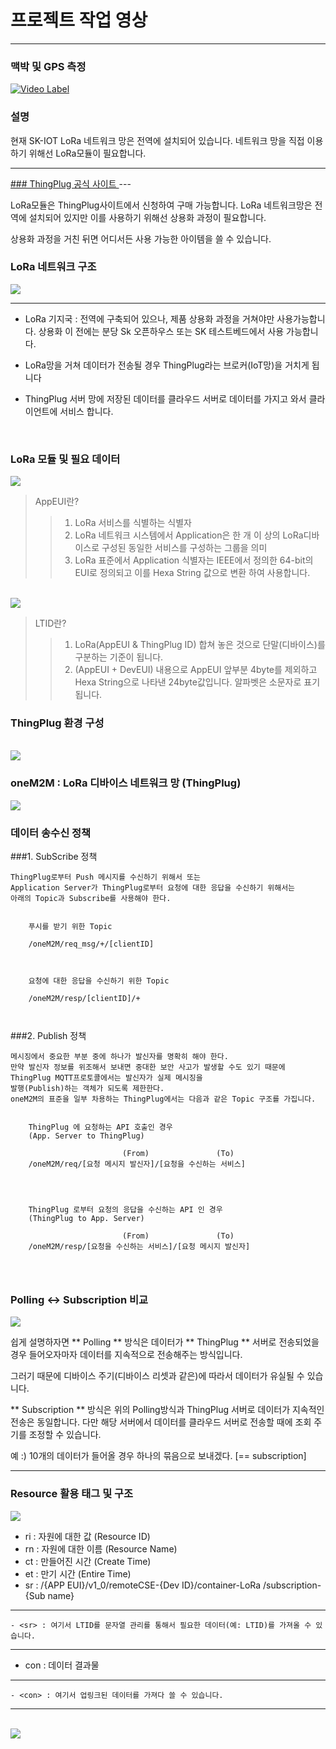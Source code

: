 # 프로젝트 작업 영상

---

### 맥박 및 GPS 측정 

[![Video Label](http://img.youtube.com/vi/2HHGHs1Up5E/0.jpg)](https://www.youtube.com/watch?v=2HHGHs1Up5E)



### 설명

현재 SK-IOT LoRa 네트워크 망은 전역에 설치되어 있습니다.
네트워크 망을 직접 이용하기 위해선 LoRa모듈이 필요합니다.

---
<a href="https://thingplug.sktiot.com/">
### ThingPlug 공식 사이트 </a>
---



LoRa모듈은 ThingPlug사이트에서 신청하여 구매 가능합니다.
LoRa 네트워크망은 전역에 설치되어 있지만 이를 사용하기 위해선 
상용화 과정이 필요합니다.

상용화 과정을 거친 뒤면 어디서든 사용 가능한 아이템을 쓸 수 있습니다.


### LoRa 네트워크 구조

<img src="../images/LoRa_network.JPG"></img>


----

- LoRa 기지국 : 전역에 구축되어 있으나, 제품 상용화 과정을 거쳐야만 사용가능합니다.
상용화 이 전에는 분당 Sk 오픈하우스 또는 SK 테스트베드에서 사용 가능합니다.

- LoRa망을 거쳐 데이터가 전송될 경우 ThingPlug라는 브로커(IoT망)을 거치게 됩니다
- ThingPlug 서버 망에 저장된 데이터를 클라우드 서버로 데이터를 가지고 와서 클라이언트에 서비스 합니다.

<br />

### LoRa 모듈 및 필요 데이터 

<img src="../images/app_eui.JPG"/> 

> AppEUI란?
>> 1. LoRa 서비스를 식별하는 식별자
>> 2. LoRa 네트워크 시스템에서 Application은 한 개 이
상의 LoRa디바이스로 구성된 동일한 서비스를 구성하는 그룹을 의미
>> 3. LoRa 표준에서 Application 식별자는 IEEE에서 정의한 64-bit의 EUI로 정의되고 이를 Hexa String 값으로 변환 하여 사용합니다.


<br />

<img src="../images/app_LTID.JPG" />

> LTID란?
> > 1. LoRa(AppEUI & ThingPlug ID) 합쳐 놓은 것으로 단말(디바이스)를 구분하는 기준이 됩니다.
> > 2. (AppEUI + DevEUI) 내용으로 AppEUI 앞부분 4byte를 제외하고 Hexa String으로 나타낸 24byte값입니다. 알파벳은 소문자로 표기 됩니다.



### ThingPlug 환경 구성
<br />
<img src="../images/app_cost.JPG" />

<br />

### oneM2M : LoRa 디바이스 네트워크 망 (ThingPlug)

<img src="../images/OneM2M.JPG " />

<br />

### 데이터 송수신 정책

###1. SubScribe 정책

	ThingPlug로부터 Push 메시지를 수신하기 위해서 또는
	Application Server가 ThingPlug로부터 요청에 대한 응답을 수신하기 위해서는 
	아래의 Topic과 Subscribe를 사용해야 한다.


```
	
	푸시를 받기 위한 Topic

	/oneM2M/req_msg/+/[clientID] 


```

```
	
	요청에 대한 응답을 수신하기 위한 Topic

	/oneM2M/resp/[clientID]/+



```

###2. Publish 정책

    메시징에서 중요한 부분 중에 하나가 발신자를 명확히 해야 한다.
	만약 발신자 정보를 위조해서 보내면 중대한 보안 사고가 발생할 수도 있기 때문에 
	ThingPlug MQTT프로토콜에서는 발신자가 실제 메시징을 
	발행(Publish)하는 객체가 되도록 제한한다. 
	oneM2M의 표준을 일부 차용하는 ThingPlug에서는 다음과 같은 Topic 구조를 가집니다. 


```

	ThingPlug 에 요청하는 API 호출인 경우 
	(App. Server to ThingPlug)

 	                     (From)               (To) 
	/oneM2M/req/[요청 메시지 발신자]/[요청을 수신하는 서비스]



```



```

	ThingPlug 로부터 요청의 응답을 수신하는 API 인 경우 
	(ThingPlug to App. Server)

 	                     (From)               (To) 
	/oneM2M/resp/[요청을 수신하는 서비스]/[요청 메시지 발신자]




```


### Polling <-> Subscription 비교

<img src="../images/app_poll_sub.JPG" /> 



쉽게 설명하자면 ** Polling **  방식은 데이터가 
** ThingPlug ** 서버로 전송되었을 경우 들어오자마자 
데이터를 지속적으로 전송해주는 방식입니다.

그러기 때문에 디바이스 주기(디바이스 리셋과 같은)에 따라서 
데이터가 유실될 수 있습니다.

** Subscription ** 방식은 위의 Polling방식과 ThingPlug 서버로 데이터가 지속적인 전송은 동일합니다.
다만 해당 서버에서 데이터를 클라우드 서버로 전송할 때에 조회 주기를 조정할 수 있습니다.

예 :) 10개의 데이터가 들어올 경우 하나의 묶음으로 보내겠다. [== subscription] 


<hr />

### Resource 활용 태그 및 구조

<img src="../images/app_resource.JPG" /> 

<br />

- ri : 자원에 대한 값 (Resource ID)
- rn : 자원에 대한 이름 (Resource Name)
- ct : 만들어진 시간 (Create Time)
- et : 만기 시간 (Entire Time)
- sr : /{APP EUI}/v1_0/remoteCSE-{Dev ID}/container-LoRa
/subscription-{Sub name} 

---

	- <sr> : 여기서 LTID를 문자열 관리를 통해서 필요한 데이터(예: LTID)를 가져올 수 있습니다.

---

- con : 데이터 결과물 


---

	- <con> : 여기서 업링크된 데이터를 가져다 쓸 수 있습니다.

---

<br />
<img src="../images/app_data.JPG" />




